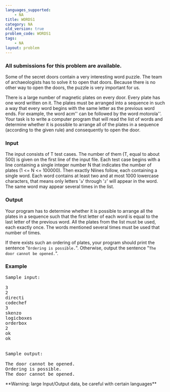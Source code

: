 ```yaml
---
languages_supported:
    - NA
title: WORDS1
category: NA
old_version: true
problem_code: WORDS1
tags:
    - NA
layout: problem
---
```

###  All submissions for this problem are available. 

Some of the secret doors contain a very interesting word puzzle. The team of archaeologists has to solve it to open that doors. Because there is no other way to open the doors, the puzzle is very important for us.

There is a large number of magnetic plates on every door. Every plate has one word written on it. The plates must be arranged into a sequence in such a way that every word begins with the same letter as the previous word ends. For example, the word acm'' can be followed by the word motorola''. Your task is to write a computer program that will read the list of words and determine whether it is possible to arrange all of the plates in a sequence (according to the given rule) and consequently to open the door.

### Input

The input consists of T test cases. The number of them (T, equal to about 500) is given on the first line of the input file. Each test case begins with a line containing a single integer number N that indicates the number of plates (1 <= N <= 100000). Then exactly Nlines follow, each containing a single word. Each word contains at least two and at most 1000 lowercase characters, that means only letters '`a`' through '`z`' will appear in the word. The same word may appear several times in the list.

### Output

Your program has to determine whether it is possible to arrange all the plates in a sequence such that the first letter of each word is equal to the last letter of the previous word. All the plates from the list must be used, each exactly once. The words mentioned several times must be used that number of times.

If there exists such an ordering of plates, your program should print the sentence "`Ordering is possible.`". Otherwise, output the sentence "`The door cannot be opened.`".

### Example

<pre>Sample input:

3
2
directi
codechef
3
skenzo
logicboxes
orderbox
2
ok
ok


Sample output:

The door cannot be opened.
Ordering is possible.
The door cannot be opened.
</pre>**Warning: large Input/Output data, be careful with certain languages**
